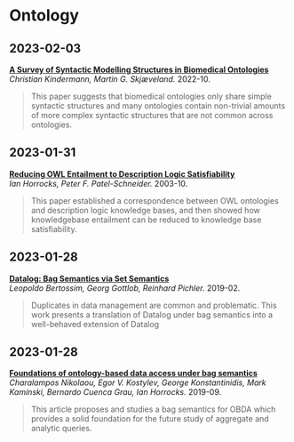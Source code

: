 # Ontology



## 2023-02-03

[**A Survey of Syntactic Modelling Structures in Biomedical Ontologies**](https://link.springer.com/chapter/10.1007/978-3-031-19433-7_26)  
*Christian Kindermann, Martin G. Skjæveland.* 2022-10.  
> This paper suggests that biomedical ontologies only share simple syntactic structures and many ontologies contain non-trivial amounts of more complex syntactic structures that are not common across ontologies. 
## 2023-01-31
[**Reducing OWL Entailment to Description Logic Satisfiability**](https://www.cs.ox.ac.uk/people/ian.horrocks/Publications/download/2003/HoPa03b.pdf)  
*Ian Horrocks, Peter F. Patel-Schneider.* 2003-10.
> This paper established a correspondence between OWL ontologies and description logic knowledge bases, and then showed how knowledgebase entailment can be reduced to knowledge base satisfiability.  

## 2023-01-28  
[**Datalog: Bag Semantics via Set Semantics**](https://arxiv.org/pdf/1803.06445.pdf)  
*Leopoldo Bertossim, Georg Gottlob, Reinhard Pichler.* 2019-02.    
> Duplicates in data management are common and problematic. This work presents a translation of Datalog under bag semantics into a well-behaved extension of Datalog

## 2023-01-28  
[**Foundations of ontology-based data access under bag semantics**](https://doi.org/10.1016/j.artint.2019.02.003)  
*Charalampos Nikolaou, Egor V. Kostylev, George Konstantinidis, Mark Kaminski, Bernardo Cuenca Grau, Ian Horrocks.* 2019-09.    
> This article proposes and studies a bag semantics for OBDA which provides a solid foundation for the future study of aggregate and analytic queries.
